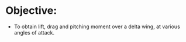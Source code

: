 # Objective:

- To obtain lift, drag and pitching moment over a delta wing, at various angles of attack.

